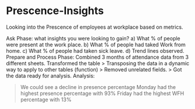# Prescence-Insights
Looking into the Prescence of employees at workplace based on metrics. 

Ask Phase:
  what insights you were looking to gain?
  a) What % of people were present at the work place.
  b) What % of people had taked Work from home.
  c) What % of people had taken sick leave.
  d) Trend lines observed.
Prepare and Process Phase:
  Combined 3 months of attendance data from 3 different sheets.
  Transformed the table
    > Transposing the data in a dynamic way to apply to other tables (function)
    > Removed unrelated fields.
    > Got the data ready for analysis.
Analysis:
  > We could see a decline in presence percentage
  > Monday had the highest presence percentage with 93%
  > Friday had the highest WFH percentage with 13%
